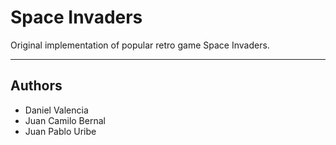 # Space Invaders

Original implementation of popular retro game Space Invaders.

---

## Authors

* Daniel Valencia
* Juan Camilo Bernal
* Juan Pablo Uribe
